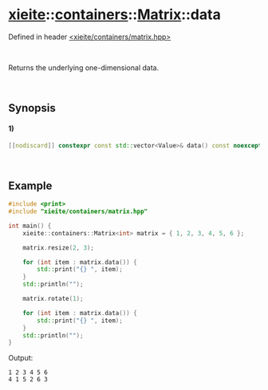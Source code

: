 # [xieite](../../../../../../xieite.md)\:\:[containers](../../../../../../containers.md)\:\:[Matrix<Value>](../../../../matrix.md)\:\:data
Defined in header [<xieite/containers/matrix.hpp>](../../../../../../../include/xieite/containers/matrix.hpp)

&nbsp;

Returns the underlying one-dimensional data.

&nbsp;

## Synopsis
#### 1)
```cpp
[[nodiscard]] constexpr const std::vector<Value>& data() const noexcept;
```

&nbsp;

## Example
```cpp
#include <print>
#include "xieite/containers/matrix.hpp"

int main() {
    xieite::containers::Matrix<int> matrix = { 1, 2, 3, 4, 5, 6 };

    matrix.resize(2, 3);

    for (int item : matrix.data()) {
        std::print("{} ", item);
    }
    std::println("");

    matrix.rotate(1);

    for (int item : matrix.data()) {
        std::print("{} ", item);
    }
    std::println("");
}
```
Output:
```
1 2 3 4 5 6
4 1 5 2 6 3
```
